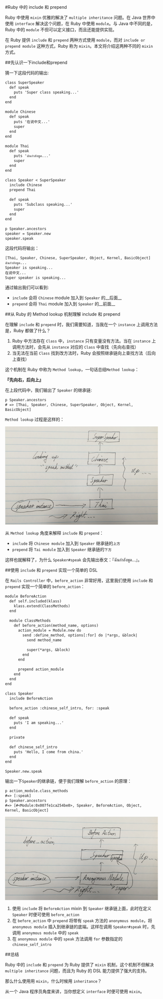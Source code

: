 #Ruby 中的 include 和 prepend

Ruby 中使用 `mixin` 优雅的解决了 `multiple inheritance` 问题。在 Java 世界中使用 `interface` 解决这个问题，在 Ruby 中使用 `module`。与 Java 中不同的是，Ruby 中的 `module` 不但可以定义接口，而且还能提供实现。 

在 Ruby 提供 `include` 和 `prepend` 两种方式使用 `module`，而对 `include or prepend module` 这种方式，Ruby 称为 `mixin`。本文将介绍这两种不同的 `mixin` 方式。   

##先认识一下include和prepend

猜一下这段代码的输出: 

```
class SuperSpeaker
  def speak
    puts 'Super class speaking...'
  end
end

module Chinese
  def speak
    puts '在说中文...'
    super
  end
end

module Thai
  def speak
    puts 'ฉันกำลังพูด...'
    super
  end
end

class Speaker < SuperSpeaker
  include Chinese
  prepend Thai

  def speak
    puts 'Subclass speaking...'
    super
  end
end

p Speaker.ancestors
speaker = Speaker.new
speaker.speak
```

这段代码将输出：    

```
[Thai, Speaker, Chinese, SuperSpeaker, Object, Kernel, BasicObject]
ฉันกำลังพูด...
Speaker is speaking...
在说中文...
Super speaker is speaking...
```

通过输出我们可以看到:   

* `include` 会将 `Chinese` module 加入到 `Speaker` 的__后面__
* `prepend` 会将 `Thai` module 加入到 `Speaker` 的__前面__


##从 Ruby 的 Method lookup 机制理解 include 和 prepend

在理解 `include` 和 `prepend` 时，我们需要知道，当我在一个 `instance` 上调用方法是，Ruby 都做了什么？	

1. Ruby 中方法存在 `Class` 中，`instance` 只有变量没有方法。当在 `instance` 上调用方法时，会先从 `instance` 对应的 `Class` 中查找（先向右查找）
2. 当无法在当前 `Class` 找到改方法时，Ruby 会按照继承链向上查找方法（后向上查找）

这个机制在 Ruby 中称为 `Method lookup`，一句话总结`Method lookup`： 

__『先向右，后向上』__  

在上段代码中，我们输出了 `Speaker` 的继承链: 

```
p Speaker.ancestors
# => [Thai, Speaker, Chinese, SuperSpeaker, Object, Kernel, BasicObject]
```

`Method lookup` 过程是这样的：  

![Method lookup](images/method_lookup.png)	

从 `Method lookup` 角度来解释 `include` 和 `prepend`：  

* `include` 将 `Chinese module` 加入到 `Speaker` 继承链的`上方`
* `prepend` 将 `Tai module` 加入到 `Speaker` 继承链的`下方`

这样也就解释了，为什么 `Speaker#speak` 会先输出泰文：『ฉันกำลังพูด...』。

##使用 `include` 和 `prepend` 实现一个简单的 DSL    

在 `Rails Controller` 中，`before_action` 非常好用，这里我们使用 `include` 和 `prepend` 实现一个简单的 `before_action`：    

```
module BeforeAction
  def self.included(klass)
    klass.extend(ClassMethods)
  end

  module ClassMethods
    def before_action(method_name, options)
      action_module = Module.new do
        send :define_method, options[:for] do |*args, &block|
          send method_name

          super(*args, &block)
        end
      end

      prepend action_module
    end
  end
end

class Speaker
  include BeforeAction

  before_action :chinese_self_intro, for: :speak

  def speak
    puts 'I am speaking...'
  end

  private

  def chinese_self_intro
    puts 'Hello, I come from china.'
  end
end

Speaker.new.speak
```

输出一下`Speaker`的继承链，便于我们理解 `before_action` 的原理：    

```
p action_module.class_methods
#=> [:speak]
p Speaker.ancestors
#=> [#<Module:0x007fe1ca254be0>, Speaker, BeforeAction, Object, Kernel, BasicObject]
```

![before_action](images/before_action.png)	

1. 使用 `include` 将 `BeforeAction` mixin 到 `Speaker` 继承链上面，此时在定义 `Speaker` 时便可使用 `before_action`
2. 在 `before_action` 中 `prepend` 将带有 `speak` 方法的 `anonymous module`，将 `anonymous module` 插入到继承链的底端。这样在调用 `Speaker#speak` 时，先调用 `anonymous module` 中的 `speak`
3. 在 `anonymous module` 中的 `speak` 方法调用 `for` 参数指定的 `chinese_self_intro`


##总结

Ruby 中的 `include` 和 `prepend` 为 Ruby 提供了 `mixin` 机制，这个机制不但解决`multiple inheritance` 问题，而且为 Ruby 的 DSL 能力提供了强大的支持。

那么什么使用用 `mixin`，什么时候用 `inheritance`？	

从一个 Java 程序员角度来讲，当你想定义 `interface` 时便可使用 `mixin`。

